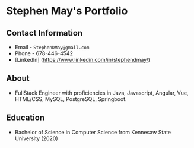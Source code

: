 # Stephen May's Portfolio

## Contact Information
* Email - `StephenDMay@gmail.com`
* Phone - 678-446-4542
* [LinkedIn] (https://www.linkedin.com/in/stephendmay/)

## About
* FullStack Engineer with proficiencies in Java, Javascript, Angular, Vue, HTML/CSS, MySQL, PostgreSQL, Springboot.

## Education
* Bachelor of Science in Computer Science from Kennesaw State University (2020)
